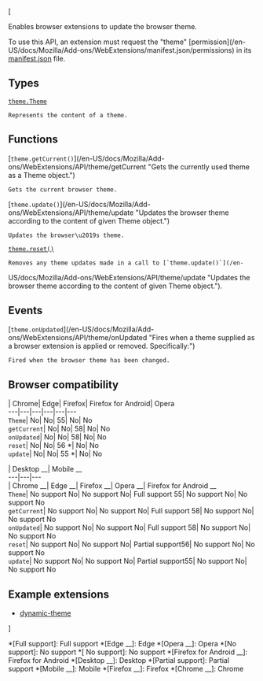 [



Enables browser extensions to update the browser theme.



To use this API, an extension must request the "theme" [permission](/en-
US/docs/Mozilla/Add-ons/WebExtensions/manifest.json/permissions) in its[
manifest.json](/en-US/docs/Mozilla/Add-ons/WebExtensions/manifest.json) file.



## Types



[`theme.Theme`](/en-US/docs/Mozilla/Add-ons/WebExtensions/API/theme/Theme "A
Theme object represents the specification of a theme.")

    Represents the content of a theme.



## Functions



[`theme.getCurrent()`](/en-US/docs/Mozilla/Add-
ons/WebExtensions/API/theme/getCurrent "Gets the currently used theme as a
Theme object.")

    Gets the current browser theme.

[`theme.update()`](/en-US/docs/Mozilla/Add-
ons/WebExtensions/API/theme/update "Updates the browser theme according to the
content of given Theme object.")

    Updates the browser\u2019s theme.

[`theme.reset()`](/en-US/docs/Mozilla/Add-ons/WebExtensions/API/theme/reset
"Resets any theme that was applied using the theme.update\(\) method.")

    Removes any theme updates made in a call to [`theme.update()`](/en-
US/docs/Mozilla/Add-ons/WebExtensions/API/theme/update "Updates the browser
theme according to the content of given Theme object.").



## Events



[`theme.onUpdated`](/en-US/docs/Mozilla/Add-
ons/WebExtensions/API/theme/onUpdated "Fires when a theme supplied as a
browser extension is applied or removed. Specifically:")

    Fired when the browser theme has been changed.



## Browser compatibility



| Chrome| Edge| Firefox| Firefox for Android| Opera  
---|---|---|---|---|---  
`Theme`|  No|  No| 55|  No|  No  
`getCurrent`|  No|  No| 58|  No|  No  
`onUpdated`|  No|  No| 58|  No|  No  
`reset`|  No|  No| 56 *|  No|  No  
`update`|  No|  No| 55 *|  No|  No  
  
| Desktop __| Mobile __  
---|---|---  
| Chrome __| Edge __| Firefox __| Opera __| Firefox for Android __  
`Theme`|  No support No| No support No| Full support 55|
No support No| No support No  
`getCurrent`| No support No| No support No| Full support 58|
No support No| No support No  
`onUpdated`| No support No| No support No| Full support 58|
No support No| No support No  
`reset`| No support No| No support No| Partial support56| No
support No| No support No  
`update`| No support No| No support No| Partial support55|
No support No| No support No  
  


## Example extensions

  * [dynamic-theme](https://github.com/mdn/webextensions-examples/tree/master/dynamic-theme)

]

  *[Full support]: Full support
  *[Edge __]: Edge
  *[Opera __]: Opera
  *[No support]: No support
  *[ No support]: No support
  *[Firefox for Android __]: Firefox for Android
  *[Desktop __]: Desktop
  *[Partial support]: Partial support
  *[Mobile __]: Mobile
  *[Firefox __]: Firefox
  *[Chrome __]: Chrome

